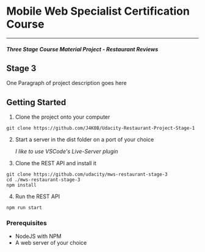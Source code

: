 # Mobile Web Specialist Certification Course

---

#### _Three Stage Course Material Project - Restaurant Reviews_

## Stage 3

One Paragraph of project description goes here

## Getting Started

1.  Clone the project onto your computer

```
git clone https://github.com/J4K0B/Udacity-Restaurant-Project-Stage-1
```

2.  Start a server in the dist folder on a port of your choice

    _I like to use VSCode's Live-Server plugin_

3.  Clone the REST API and install it

```
git clone https://github.com/udacity/mws-restaurant-stage-3
cd ./mws-restaurant-stage-3
npm install
```

4.  Run the REST API

```
npm run start
```

### Prerequisites

- NodeJS with NPM
- A web server of your choice
